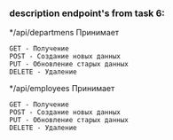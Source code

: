 ### description endpoint's from task 6:
*/api/departmens
Принимает
```
GET - Получение
POST - Создание новых данных
PUT - Обновление старых данных
DELETE - Удаление
```
*/api/employees
Принимает
```
GET - Получение
POST - Создание новых данных
PUT - Обновление старых данных
DELETE - Удаление
```
